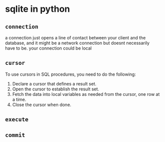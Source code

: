# sqlite in python

## `connection`

a connection just opens a line of contact between your client and the database,
and it might be a network connection but doesnt necessarily have to be. your
connection could be local

## `cursor`
To use cursors in SQL procedures, you need to do the following:
1. Declare a cursor that defines a result set.
1. Open the cursor to establish the result set.
1. Fetch the data into local variables as needed from the cursor, one row at a time.
1. Close the cursor when done.

## `execute`



## `commit`
